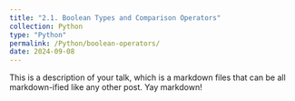 ```yaml
---
title: "2.1. Boolean Types and Comparison Operators"
collection: Python
type: "Python"
permalink: /Python/boolean-operators/
date: 2024-09-08
---
```


This is a description of your talk, which is a markdown files that can be all markdown-ified like any other post. Yay markdown!

